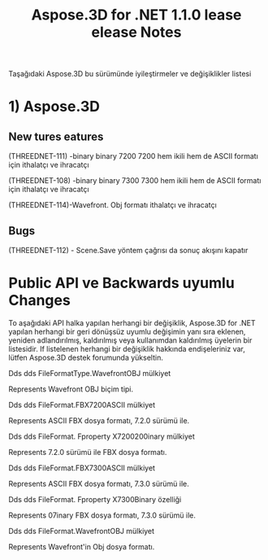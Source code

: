 ﻿---
title: Aspose.3D for .NET 1.1.0 lease elease Notes
type: docs
weight: 20
url: /tr/net/aspose-3d-for-net-1-1-0-release-notes/
---
Taşağıdaki Aspose.3D bu sürümünde iyileştirmeler ve değişiklikler listesi
# **1) Aspose.3D**
## **New tures eatures**
(THREEDNET-111) -binary binary 7200 7200 hem ikili hem de ASCII formatı için ithalatçı ve ihracatçı

(THREEDNET-108) -binary binary 7300 7300 hem ikili hem de ASCII formatı için ithalatçı ve ihracatçı

(THREEDNET-114)-Wavefront. Obj formatı ithalatçı ve ihracatçı
## **Bugs**
(THREEDNET-112) - Scene.Save yöntem çağrısı da sonuç akışını kapatır
# **Public API ve Backwards uyumlu Changes**
To aşağıdaki API halka yapılan herhangi bir değişiklik, Aspose.3D for .NET yapılan herhangi bir geri dönüşsüz uyumlu değişimin yanı sıra eklenen, yeniden adlandırılmış, kaldırılmış veya kullanımdan kaldırılmış üyelerin bir listesidir. If listelenen herhangi bir değişiklik hakkında endişeleriniz var, lütfen Aspose.3D destek forumunda yükseltin.

Dds dds FileFormatType.WavefrontOBJ mülkiyet

Represents Wavefront OBJ biçim tipi.

Dds dds FileFormat.FBX7200ASCII mülkiyet

Represents ASCII FBX dosya formatı, 7.2.0 sürümü ile.

Dds dds FileFormat. Fproperty X7200200inary mülkiyet

Represents 7.2.0 sürümü ile FBX dosya formatı.

Dds dds FileFormat.FBX7300ASCII mülkiyet

Represents ASCII FBX dosya formatı, 7.3.0 sürümü ile.

Dds dds FileFormat. Fproperty X7300Binary özelliği

Represents 07inary FBX dosya formatı, 7.3.0 sürümü ile.

Dds dds FileFormat.WavefrontOBJ mülkiyet

Represents Wavefront'in Obj dosya formatı.
